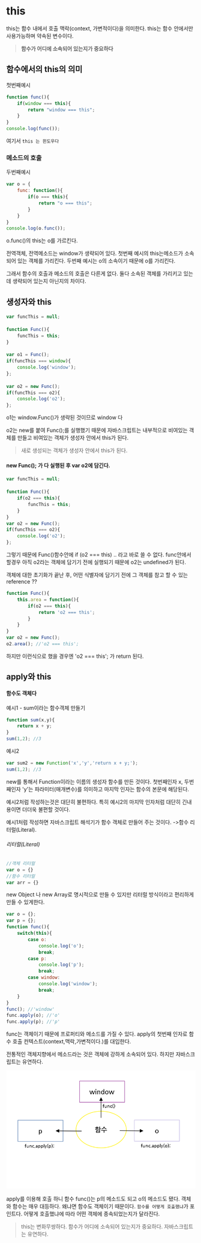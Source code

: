 # this

this는 함수 내에서 호출 맥락(context, 가변적이다)을 의미한다.
this는 함수 안에서만 사용가능하며 약속된 변수이다.

> **함수가 어디에 소속되어 있는지가 중요하다**

## 함수에서의 this의 의미

첫번째예시

```js
function func(){
    if(window === this){
        return "window === this";
    }
}
console.log(func());
```

여기서 `this 는 윈도우다 `

### 메소드의 호출

두번째예시

```js
var o = {
    func: function(){
        if(o === this){
            return "o === this";
        }
    }
}
console.log(o.func());
```

o.func()의 this는 o를 가르킨다.

전역객체, 전역메소드는 window가 생략되어 있다. 
첫번째 예시의 this는메소드가 소속되어 있는 객체를 가리킨다.
두번째 예시는 o의 소속이기 때문에 o를 가리킨다.

그래서 함수의 호출과 메소드의 호출은 다른게 없다. 둘다 소속된 객체를 가리키고 있는데 생략되어 있는지 아닌지의 차이다.

## 생성자와 this

```js
var funcThis = null;

function Func(){
    funcThis = this;
}

var o1 = Func();
if(funcThis === window){
    console.log('window');
};

var o2 = new Func();
if(funcThis === o2){
    console.log('o2');
};
```

o1는 window.Func()가 생략된 것이므로 window 다

o2는 new를 붙여 Func();를 실행했기 때문에 자바스크립트는 내부적으로 비여있는 객체를 만들고 비여있는 객체가 생성자 안에서 this가 된다.

> 새로 생성되는 객체가 생성자 안에서 this가 된다.

#### new Func(); 가 다 실행된 후 var o2에 담긴다.

```js
var funcThis = null;

function Func(){
    if(o2 === this){
        funcThis = this;
    }
}
var o2 = new Func();
if(funcThis === o2){
    console.log('o2');
};
```

그렇기 때문에 Func()함수안에 if (o2 === this) .. 라고 바로 쓸 수 없다. 
func안에서 할경우 아직 o2라는 객체에 담기기 전에 실행되기 때문에 o2는 undefined가 된다.

객체에 대한 초기화가 끝난 후, 어떤 식별자에 담기기 전에 그 객체를 참고 할 수 있는 reference ??



```js
function Func(){
    this.area = function(){
    	if(o2 === this){
        	return 'o2 === this';
    	} 	   
    }
}
var o2 = new Func();
o2.area(); //'o2 === this';
```

하지만 이런식으로 했을 경우엔 'o2 === this'; 가 return 된다.

## apply와 this

#### 함수도 객체다

예시1 - sum이라는 함수객체 만들기 

```js
function sum(x,y){
    return x + y;
}
sum(1,2); //3
```

예시2 

```js
var sum2 = new Function('x','y','return x + y;');
sum(1,2); //3
```

new를 통해서 Function이라는 이름의 생성자 함수를 만든 것이다.
첫번째인자 x, 두번째인자 'y'는 파라미터(매개변수)를 의미하고 마지막 인자는 함수의 본문에 해당된다.

예시2처럼 작성하는것은 대단히 불편하다. 특히 예시2의 마지막 인자처럼 대단히 긴내용이면 더더욱 불편할 것이다.

예시1처럼 작성하면 자바스크립트 해석기가 함수 객체로 만들어 주는 것이다. ->함수 리터럴(Literal).

###### 리터럴(Literal)

```js
//객체 리터럴
var o = {}
//함수 리터럴
var arr = {}
```

new Object 나 new Array로 명시적으로 만들 수 있지만 리터럴 방식이라고 편리하게 만들 수 있게한다.

```js
var o = {};
var p = {};
function func(){
    switch(this){
        case o:
            console.log('o');
            break;
        case p:
            console.log('p');
            break;
        case window:
            console.log('window');
            break;
    }
}
func(); //'window'
func.apply(o); //'o'
func.apply(p); //'p'
```

func는 객체이기 때문에 프로퍼티와 메소드를 가질 수 있다.
apply의 첫번째 인자로  함수 호출 컨텍스트(context,맥락,가변적이다.)를 대입한다. 

전통적인 객체지향에서 메소드라는 것은 객체에 강하게 소속되어 있다.
하지만 자바스크립트는 유연하다.

![apply 설명 이미지](image/apply.png)

apply를 이용해 호출 하니 함수 func()는 p의 메소드도 되고 o의 메소드도 됐다.
객체와 함수는 매우 대등하다. 왜냐면 함수도 객체이기 때문이다.
`함수를 어떻게 호출했냐`가 포인트다. 어떻게 호출했냐에 따라 어떤 객체에 종속되었는지가 달라진다.

> this는 변화무쌍하다.
> 함수가 어디에 소속되어 있는지가 중요하다.
> 자바스크립트는 유연하다.

